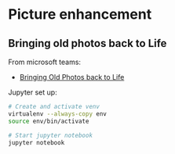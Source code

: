 # Picture enhancement

## Bringing old photos back to Life

From microsoft teams:
 
 - [Bringing Old Photos back to Life](https://github.com/microsoft/Bringing-Old-Photos-Back-to-Life)
 
 
Jupyter set up:

```bash
# Create and activate venv
virtualenv --always-copy env
source env/bin/activate

# Start jupyter notebook
jupyter notebook
``` 
